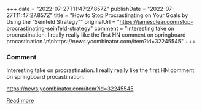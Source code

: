 +++
date = "2022-07-27T11:47:27.857Z"
publishDate = "2022-07-27T11:47:27.857Z"
title = "How to Stop Procrastinating on Your Goals by Using the “Seinfeld Strategy”"
originalUrl = "https://jamesclear.com/stop-procrastinating-seinfeld-strategy"
comment = "Interesting take on procrastination. I really really like the first HN comment on springboard procastination.\n\nhttps://news.ycombinator.com/item?id=32245545"
+++

### Comment

Interesting take on procrastination. I really really like the first HN comment on springboard procastination.

https://news.ycombinator.com/item?id=32245545

[Read more](https://jamesclear.com/stop-procrastinating-seinfeld-strategy)

